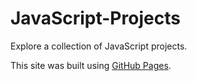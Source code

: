 # JavaScript-Projects
Explore a collection of JavaScript projects.

This site was built using [GitHub Pages](https://pages.github.com/).
